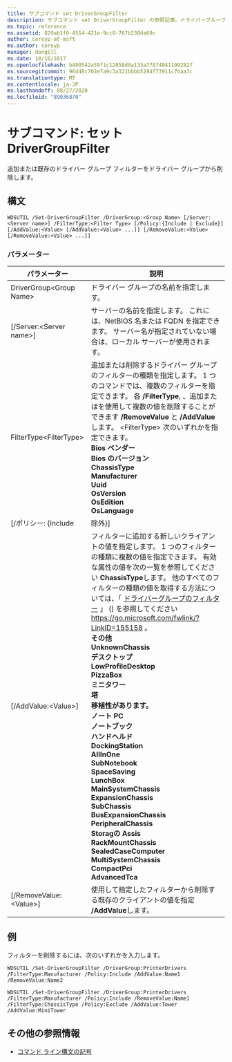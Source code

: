```yaml
---
title: サブコマンド set DriverGroupFilter
description: サブコマンド set DriverGroupFilter の参照記事。ドライバーグループの既存のドライバーグループフィルターを追加または削除します。
ms.topic: reference
ms.assetid: 829ab1f0-4514-421e-9cc0-767b238da69c
author: coreyp-at-msft
ms.author: coreyp
manager: dongill
ms.date: 10/16/2017
ms.openlocfilehash: b480542a59f1c12858d0a133a778748411992827
ms.sourcegitcommit: 96d46c702e7a9c3a321bbbb5284f73911c7baa3c
ms.translationtype: MT
ms.contentlocale: ja-JP
ms.lasthandoff: 08/27/2020
ms.locfileid: "89036870"
---
```

# <a name="subcommand-set-drivergroupfilter"></a>サブコマンド: セット DriverGroupFilter

追加または既存のドライバー グループ フィルターをドライバー グループから削除します。

## <a name="syntax"></a>構文

```
WDSUTIL /Set-DriverGroupFilter /DriverGroup:<Group Name> [/Server:<Server name>] /FilterType:<Filter Type> [/Policy:{Include | Exclude}] [/AddValue:<Value> [/AddValue:<Value> ...]] [/RemoveValue:<Value> [/RemoveValue:<Value> ...]]
```

### <a name="parameters"></a>パラメーター

|         パラメーター          |                                                                                                                                                                                                                                                                                                                                                                                                                                                                               説明                                                                                                                                                                                                                                                                                                                                                                                                                                                                               |
|----------------------------|-------------------------------------------------------------------------------------------------------------------------------------------------------------------------------------------------------------------------------------------------------------------------------------------------------------------------------------------------------------------------------------------------------------------------------------------------------------------------------------------------------------------------------------------------------------------------------------------------------------------------------------------------------------------------------------------------------------------------------------------------------------------------------------------------------------------------------------------------------------------------------------------------------------------------------------------------------------------------|
| DriverGroup\<Group Name> |                                                                                                                                                                                                                                                                                                                                                                                                                                                                 ドライバー グループの名前を指定します。                                                                                                                                                                                                                                                                                                                                                                                                                                                                 |
|  [/Server:\<Server name>]  |                                                                                                                                                                                                                                                                                                                                                                                                                サーバーの名前を指定します。 これには、NetBIOS 名または FQDN を指定できます。 サーバー名が指定されていない場合は、ローカル サーバーが使用されます。                                                                                                                                                                                                                                                                                                                                                                                                                 |
| FilterType\<FilterType>  |                                                                                                                                                                                                                                                                       追加または削除するドライバー グループのフィルターの種類を指定します。 1 つのコマンドでは、複数のフィルターを指定できます。 各 **/FilterType**, 、追加またはを使用して複数の値を削除することができます **/RemoveValue** と **/AddValue**します。 \<FilterType> 次のいずれかを指定できます。</br>**Bios ベンダー**</br>**Bios のバージョン**</br>**ChassisType**</br>**Manufacturer**</br>**Uuid**</br>**OsVersion**</br>**OsEdition**</br>**OsLanguage**                                                                                                                                                                                                                                                                        |
|     [/ポリシー: {Include      |                                                                                                                                                                                                                                                                                                                                                                                                                                                                                除外}]                                                                                                                                                                                                                                                                                                                                                                                                                                                                                |
|    [/AddValue:\<Value>]    | フィルターに追加する新しいクライアントの値を指定します。 1 つのフィルターの種類に複数の値を指定できます。 有効な属性の値を次の一覧を参照してください **ChassisType**します。 他のすべてのフィルターの種類の値を取得する方法については、「 [ドライバーグループのフィルター](https://go.microsoft.com/fwlink/?LinkID=155158) 」 () を参照してください <https://go.microsoft.com/fwlink/?LinkID=155158> 。</br>**その他**</br>**UnknownChassis**</br>**デスクトップ**</br>**LowProfileDesktop**</br>**PizzaBox**</br>**ミニタワー**</br>**塔**</br>**移植性があります。**</br>**ノート PC**</br>**ノートブック**</br>**ハンドヘルド**</br>**DockingStation**</br>**AllInOne**</br>**SubNotebook**</br>**SpaceSaving**</br>**LunchBox**</br>**MainSystemChassis**</br>**ExpansionChassis**</br>**SubChassis**</br>**BusExpansionChassis**</br>**PeripheralChassis**</br>**Storagの Assis**</br>**RackMountChassis**</br>**SealedCaseComputer**</br>**MultiSystemChassis**</br>**CompactPci**</br>**AdvancedTca** |
|  [/RemoveValue:\<Value>]   |                                                                                                                                                                                                                                                                                                                                                                                                                                     使用して指定したフィルターから削除する既存のクライアントの値を指定 **/AddValue**します。                                                                                                                                                                                                                                                                                                                                                                                                                                      |

## <a name="examples"></a>例

フィルターを削除するには、次のいずれかを入力します。
```
WDSUTIL /Set-DriverGroupFilter /DriverGroup:PrinterDrivers /FilterType:Manufacturer /Policy:Include /AddValue:Name1 /RemoveValue:Name2
```
```
WDSUTIL /Set-DriverGroupFilter /DriverGroup:PrinterDrivers /FilterType:Manufacturer /Policy:Include /RemoveValue:Name1 /FilterType:ChassisType /Policy:Exclude /AddValue:Tower /AddValue:MiniTower
```

## <a name="additional-references"></a>その他の参照情報

- [コマンド ライン構文の記号](command-line-syntax-key.md)
